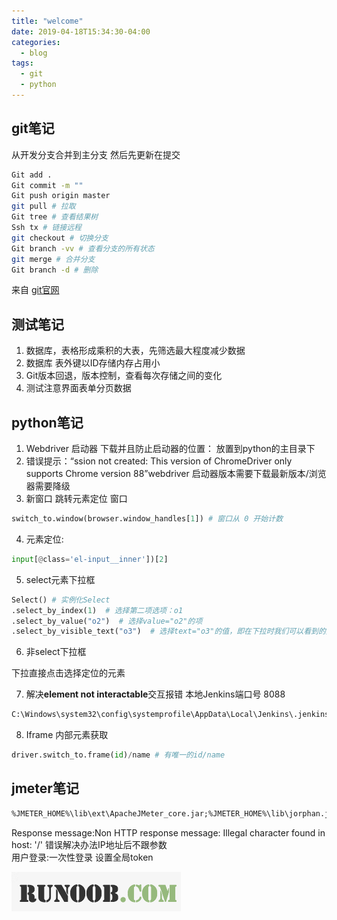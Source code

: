 ```yaml
---
title: "welcome"
date: 2019-04-18T15:34:30-04:00
categories:
  - blog
tags:
  - git
  - python
---
```


## git笔记

从开发分支合并到主分支  然后先更新在提交

```bash
Git add .
Git commit -m ""
Git push origin master
git pull # 拉取
Git tree # 查看结果树
Ssh tx # 链接远程
git checkout # 切换分支 
Git branch -vv # 查看分支的所有状态
git merge # 合并分支
Git branch -d # 删除
```

来自 [git官网](https://git-scm.com/book/zh/v2/Git-%E5%88%86%E6%94%AF-%E5%8F%98%E5%9F%BA)

## 测试笔记

1. 数据库，表格形成乘积的大表，先筛选最大程度减少数据
2. 数据库 表外键以ID存储内存占用小
3. Git版本回退，版本控制，查看每次存储之间的变化
4. 测试注意界面表单分页数据

## python笔记

1. Webdriver   启动器  下载并且防止启动器的位置：  放置到python的主目录下
2. 错误提示：“ssion not created: This version of ChromeDriver only supports Chrome version 88”webdriver 启动器版本需要下载最新版本/浏览器需要降级
3. 新窗口 跳转元素定位 窗口

```python
switch_to.window(browser.window_handles[1]) # 窗口从 0 开始计数
```

4. 元素定位:

```python
input[@class='el-input__inner'])[2]
```
5. select元素下拉框

```python
Select() # 实例化Select
.select_by_index(1)  # 选择第二项选项：o1
.select_by_value("o2")  # 选择value="o2"的项
.select_by_visible_text("o3")  # 选择text="o3"的值，即在下拉时我们可以看到的文本
```
6. 非select下拉框

下拉直接点击选择定位的元素

7. 解决**element not interactable**交互报错
本地Jenkins端口号 8088

```txt
C:\Windows\system32\config\systemprofile\AppData\Local\Jenkins\.jenkins\secrets\initialAdminPassword
```

8. Iframe 内部元素获取

```python
driver.switch_to.frame(id)/name # 有唯一的id/name
```

## jmeter笔记

```txt
%JMETER_HOME%\lib\ext\ApacheJMeter_core.jar;%JMETER_HOME%\lib\jorphan.jar;%JMETER_HOME%\lib\logkit-2.0.jar;
```

Response message:Non HTTP response message: Illegal character found in host: '/'
错误解决办法IP地址后不跟参数  
用户登录:一次性登录 设置全局token

![测试图片](..\assets\images\1.png)

